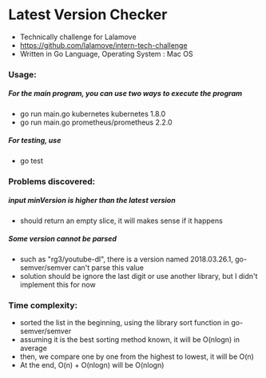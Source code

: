 # Latest Version Checker

- Technically challenge for Lalamove 
- https://github.com/lalamove/intern-tech-challenge
- Written in Go Language, Operating System : Mac OS


### Usage:

##### For the main program, you can use two ways to execute the program
- go run main.go kubernetes kubernetes 1.8.0
- go run main.go prometheus/prometheus 2.2.0
##### For testing, use
- go test


### Problems discovered:

##### input minVersion is higher than the latest version
- should return an empty slice, it will makes sense if it happens
##### Some version cannot be parsed
- such as "rg3/youtube-dl", there is a version named 2018.03.26.1, go-semver/semver can't parse this value
- solution should be ignore the last digit or use another library, but I didn't implement this for now


### Time complexity:

- sorted the list in the beginning, using the library sort function in go-semver/semver
- assuming it is the best sorting method known, it will be O(nlogn) in average
- then, we compare one by one from the highest to lowest, it will be O(n)
- At the end, O(n) + O(nlogn) will be O(nlogn)
